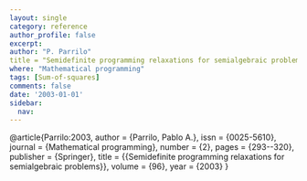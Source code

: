 ```yaml
---
layout: single
category: reference
author_profile: false
excerpt: 
author: "P. Parrilo"
title = "Semidefinite programming relaxations for semialgebraic problems"
where: "Mathematical programming"
tags: [Sum-of-squares]
comments: false
date: '2003-01-01'
sidebar:
  nav: 
---
```


@article{Parrilo:2003,
author = {Parrilo, Pablo A.},
issn = {0025-5610},
journal = {Mathematical programming},
number = {2},
pages = {293--320},
publisher = {Springer},
title = {{Semidefinite programming relaxations for semialgebraic problems}},
volume = {96},
year = {2003}
}
